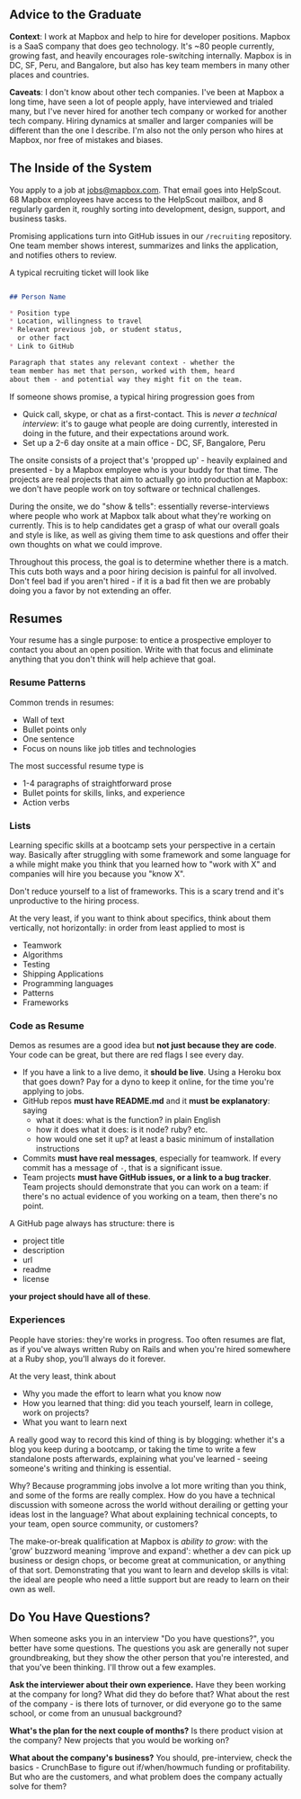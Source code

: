## Advice to the Graduate

**Context**: I work at Mapbox and help to hire for developer positions. Mapbox is
a SaaS company that does geo technology. It's ~80 people currently, growing
fast, and heavily encourages role-switching internally. Mapbox is in DC,
SF, Peru, and Bangalore, but also has key team members in many other places
and countries.

**Caveats**: I don't know about other tech companies. I've been at Mapbox a long
time, have seen a lot of people apply, have interviewed and trialed many, but
I've never hired for another tech company or worked for another tech company.
Hiring dynamics at smaller and larger companies will be different than the
one I describe. I'm also not the only person who hires at Mapbox, nor
free of mistakes and biases.

## The Inside of the System

You apply to a job at jobs@mapbox.com. That email goes into HelpScout. 68
Mapbox employees have access to the HelpScout mailbox, and 8 regularly garden
it, roughly sorting into development, design, support, and business tasks.

Promising applications turn into GitHub issues in our `/recruiting` repository.
One team member shows interest, summarizes and links the application, and
notifies others to review.

A typical recruiting ticket will look like

```md

## Person Name

* Position type
* Location, willingness to travel
* Relevant previous job, or student status,
  or other fact
* Link to GitHub

Paragraph that states any relevant context - whether the
team member has met that person, worked with them, heard
about them - and potential way they might fit on the team.
```

If someone shows promise, a typical hiring progression goes from

* Quick call, skype, or chat as a first-contact. This is _never a technical interview_:
  it's to gauge what people are doing currently, interested in doing in the future,
  and their expectations around work.
* Set up a 2-6 day onsite at a main office - DC, SF, Bangalore, Peru

The onsite consists of a project that's 'propped up' - heavily explained
and presented - by a Mapbox employee who is your buddy for that time. The
projects are real projects that aim to actually go into production at Mapbox:
we don't have people work on toy software or technical challenges.

During the onsite, we do "show & tells": essentially reverse-interviews
where people who work at Mapbox talk about what they're working on currently.
This is to help candidates get a grasp of what our overall goals and style
is like, as well as giving them time to ask questions and offer their own
thoughts on what we could improve.

Throughout this process, the goal is to determine whether there is a match. 
This cuts both ways and a poor hiring decision is painful for all involved.
Don't feel bad if you aren't hired - if it is a bad fit then we are probably
doing you a favor by not extending an offer.

## Resumes

Your resume has a single purpose: to entice a prospective employer to 
contact you about an open position. Write with that focus and eliminate 
anything that you don't think will help achieve that goal.

### Resume Patterns

Common trends in resumes:

* Wall of text
* Bullet points only
* One sentence
* Focus on nouns like job titles and technologies

The most successful resume type is

* 1-4 paragraphs of straightforward prose
* Bullet points for skills, links, and experience
* Action verbs

### Lists

Learning specific skills at a bootcamp sets your perspective in a certain
way. Basically after struggling with some framework and some language
for a while might make you think that you learned how to "work with X"
and companies will hire you because you "know X".

Don't reduce yourself to a list of frameworks. This is a scary trend and it's
unproductive to the hiring process.

At the very least, if you want to think about specifics, think
about them vertically, not horizontally: in order from least applied
to most is

* Teamwork
* Algorithms
* Testing
* Shipping Applications
* Programming languages
* Patterns
* Frameworks

### Code as Resume

Demos as resumes are a good idea but **not just because they are code**. Your
code can be great, but there are red flags I see every day.

* If you have a link to a live demo, it **should be live**. Using a Heroku box
  that goes down? Pay for a dyno to keep it online, for the time you're applying
  to jobs.
* GitHub repos **must have README.md** and it **must be explanatory**: saying
  * what it does: what is the function? in plain English
  * how it does what it does: is it node? ruby? etc.
  * how would one set it up? at least a basic minimum of
    installation instructions
* Commits **must have real messages**, especially for teamwork. If every commit
  has a message of `-`, that is a significant issue.
* Team projects **must have GitHub issues, or a link to a bug tracker**. Team
  projects should demonstrate that you can work on a team: if there's no actual
  evidence of you working on a team, then there's no point.

A GitHub page always has structure: there is

* project title
* description
* url
* readme
* license

**your project should have all of these**.

### Experiences

People have stories: they're works in progress. Too often resumes are flat,
as if you've always written Ruby on Rails and when you're hired somewhere
at a Ruby shop, you'll always do it forever.

At the very least, think about

* Why you made the effort to learn what you know now
* How you learned that thing: did you teach yourself, learn in college,
  work on projects?
* What you want to learn next

A really good way to record this kind of thing is by blogging: whether it's
a blog you keep during a bootcamp, or taking the time to write a few standalone
posts afterwards, explaining what you've learned - seeing someone's writing
and thinking is essential.

Why? Because programming jobs involve a lot more writing than you think, and
some of the forms are really complex. How do you have a technical discussion
with someone across the world without derailing or getting your ideas
lost in the language? What about explaining technical concepts, to your
team, open source community, or customers?

The make-or-break qualification at Mapbox is _ability to grow_: with the 'grow'
buzzword meaning 'improve and expand': whether a dev can pick up business
or design chops, or become great at communication, or anything of that
sort. Demonstrating that you want to learn and develop skills is vital:
the ideal are people who need a little support but are ready to learn
on their own as well.

## Do You Have Questions?

When someone asks you in an interview "Do you have questions?", you better
have some questions. The questions you ask are generally not super groundbreaking,
but they show the other person that you're interested, and that you've been
thinking. I'll throw out a few examples.

**Ask the interviewer about their own experience.** Have they been working
at the company for long? What did they do before that? What about the rest
of the company - is there lots of turnover, or did everyone go to the same
school, or come from an unusual background?

**What's the plan for the next couple of months?** Is there product
vision at the company? New projects that you would be working on?

**What about the company's business?** You should, pre-interview, check
the basics - CrunchBase to figure out if/when/howmuch funding or profitability.
But who are the customers, and what problem does the company actually
solve for them?
